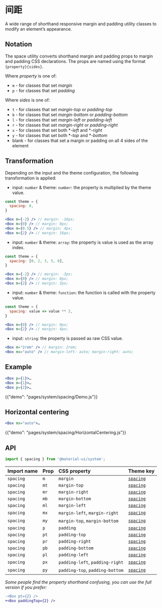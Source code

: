 # 间距

<p class="description">A wide range of shorthand responsive margin and padding utility classes to modify an element’s appearance.</p>

## Notation

The space utility converts shorthand margin and padding props to margin and padding CSS declarations. The props are named using the format `{property}{sides}`.

Where *property* is one of:

- `m` - for classes that set *margin*
- `p` - for classes that set *padding*

Where *sides* is one of:

- `t` - for classes that set *margin-top* or *padding-top*
- `b` - for classes that set *margin-bottom* or *padding-bottom*
- `l` - for classes that set *margin-left* or *padding-left*
- `r` - for classes that set *margin-right* or *padding-right*
- `x` - for classes that set both **-left* and **-right*
- `y` - for classes that set both **-top* and **-bottom*
- blank - for classes that set a margin or padding on all 4 sides of the element

## Transformation

Depending on the input and the theme configuration, the following transformation is applied:

- input: `number` & theme: `number`: the property is multiplied by the theme value.

```jsx
const theme = {
  spacing: 8,
}

<Box m={-2} /> // margin: -16px;
<Box m={0} /> // margin: 0px;
<Box m={0.5} /> // margin: 4px;
<Box m={2} /> // margin: 16px;
```

- input: `number` & theme: `array`: the property is value is used as the array index.

```jsx
const theme = {
  spacing: [0, 2, 3, 5, 8],
}

<Box m={-2} /> // margin: -3px;
<Box m={0} /> // margin: 0px;
<Box m={2} /> // margin: 3px;
```

- input: `number` & theme: `function`: the function is called with the property value.

```jsx
const theme = {
  spacing: value => value ** 2,
}

<Box m={0} /> // margin: 0px;
<Box m={2} /> // margin: 4px;
```

- input: `string`: the property is passed as raw CSS value.

```jsx
<Box m="2rem" /> // margin: 2rem;
<Box mx="auto" /> // margin-left: auto; margin-right: auto;
```

## Example

```jsx
<Box p={1}>…
<Box m={1}>…
<Box p={2}>…
```

{{"demo": "pages/system/spacing/Demo.js"}}

## Horizontal centering

```jsx
<Box mx="auto">…
```

{{"demo": "pages/system/spacing/HorizontalCentering.js"}}

## API

```js
import { spacing } from '@material-ui/system';
```

| Import name | Prop | CSS property                    | Theme key                                                        |
|:----------- |:---- |:------------------------------- |:---------------------------------------------------------------- |
| `spacing`   | `m`  | `margin`                        | [`spacing`](/customization/default-theme/?expend-path=$.spacing) |
| `spacing`   | `mt` | `margin-top`                    | [`spacing`](/customization/default-theme/?expend-path=$.spacing) |
| `spacing`   | `mr` | `margin-right`                  | [`spacing`](/customization/default-theme/?expend-path=$.spacing) |
| `spacing`   | `mb` | `margin-bottom`                 | [`spacing`](/customization/default-theme/?expend-path=$.spacing) |
| `spacing`   | `ml` | `margin-left`                   | [`spacing`](/customization/default-theme/?expend-path=$.spacing) |
| `spacing`   | `mx` | `margin-left`, `margin-right`   | [`spacing`](/customization/default-theme/?expend-path=$.spacing) |
| `spacing`   | `my` | `margin-top`, `margin-bottom`   | [`spacing`](/customization/default-theme/?expend-path=$.spacing) |
| `spacing`   | `p`  | `padding`                       | [`spacing`](/customization/default-theme/?expend-path=$.spacing) |
| `spacing`   | `pt` | `padding-top`                   | [`spacing`](/customization/default-theme/?expend-path=$.spacing) |
| `spacing`   | `pr` | `padding-right`                 | [`spacing`](/customization/default-theme/?expend-path=$.spacing) |
| `spacing`   | `pb` | `padding-bottom`                | [`spacing`](/customization/default-theme/?expend-path=$.spacing) |
| `spacing`   | `pl` | `padding-left`                  | [`spacing`](/customization/default-theme/?expend-path=$.spacing) |
| `spacing`   | `px` | `padding-left`, `padding-right` | [`spacing`](/customization/default-theme/?expend-path=$.spacing) |
| `spacing`   | `py` | `padding-top`, `padding-bottom` | [`spacing`](/customization/default-theme/?expend-path=$.spacing) |

*Some people find the property shorthand confusing, you can use the full version if you prefer:*

```diff
-<Box pt={2} />
+<Box paddingTop={2} />
```